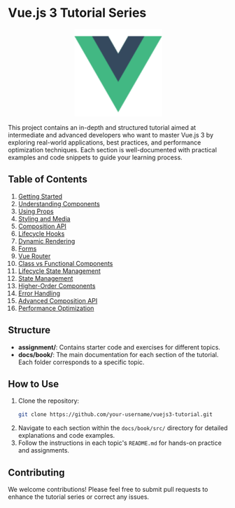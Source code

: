 # Vue.js 3 Tutorial Series

<div style="text-align: center;">
  <img src="./image/vuejs.svg" alt="Vue.js Logo" width="200" height="200">
</div>

This project contains an in-depth and structured tutorial aimed at intermediate and advanced developers who want to master Vue.js 3 by exploring real-world applications, best practices, and performance optimization techniques. Each section is well-documented with practical examples and code snippets to guide your learning process.



## Table of Contents

1. [Getting Started](docs/book/src/01_getting-started)
2. [Understanding Components](docs/book/src/02_understanding-components)
3. [Using Props](docs/book/src/03_using-props)
4. [Styling and Media](docs/book/src/04_styling-media)
5. [Composition API](docs/book/src/05_composition-api)
6. [Lifecycle Hooks](docs/book/src/06_lifecycle-hooks)
7. [Dynamic Rendering](docs/book/src/07_dynamic-rendering)
8. [Forms](docs/book/src/08_forms)
9. [Vue Router](docs/book/src/09_vue-router)
10. [Class vs Functional Components](docs/book/src/10_class-vs-functional)
11. [Lifecycle State Management](docs/book/src/11_lifecycle-state-management)
12. [State Management](docs/book/src/12_state-management)
13. [Higher-Order Components](docs/book/src/13_higher-order-components)
14. [Error Handling](docs/book/src/14_error-handling)
15. [Advanced Composition API](docs/book/src/15_advanced-composition-api)
16. [Performance Optimization](docs/book/src/16_performance-optimization)

## Structure

- **assignment/**: Contains starter code and exercises for different topics.
- **docs/book/**: The main documentation for each section of the tutorial. Each folder corresponds to a specific topic.

## How to Use

1. Clone the repository:
   ```bash
   git clone https://github.com/your-username/vuejs3-tutorial.git
   ```
2. Navigate to each section within the `docs/book/src/` directory for detailed explanations and code examples.
3. Follow the instructions in each topic's `README.md` for hands-on practice and assignments.

## Contributing

We welcome contributions! Please feel free to submit pull requests to enhance the tutorial series or correct any issues. 

